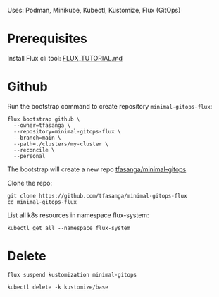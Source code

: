 Uses: Podman, Minikube, Kubectl, Kustomize, Flux (GitOps)

# Prerequisites

Install Flux cli tool: [FLUX_TUTORIAL.md](FLUX_TUTORIAL.md)

# Github

Run the bootstrap command to create repository `minimal-gitops-flux`:

```shell
flux bootstrap github \
  --owner=tfasanga \
  --repository=minimal-gitops-flux \
  --branch=main \
  --path=./clusters/my-cluster \
  --reconcile \
  --personal
```

The bootstrap will create a new repo [tfasanga/minimal-gitops](https://github.com/tfasanga/minimal-gitops)

Clone the repo:

```shell
git clone https://github.com/tfasanga/minimal-gitops-flux
cd minimal-gitops-flux
```

List all k8s resources in namespace flux-system:

```shell
kubectl get all --namespace flux-system
```

# Delete

```shell
flux suspend kustomization minimal-gitops
```

```shell
kubectl delete -k kustomize/base
```